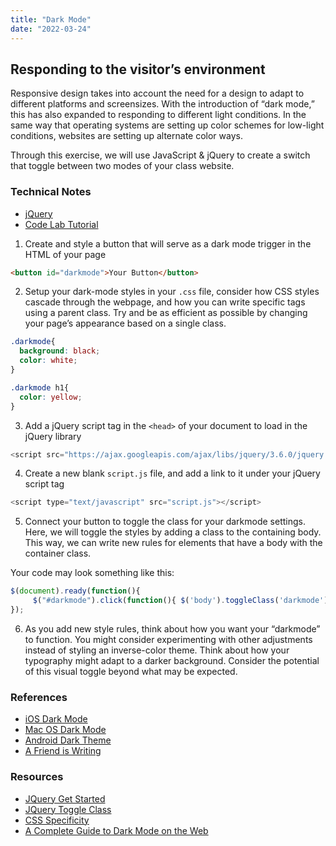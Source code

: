 ```yaml
---
title: "Dark Mode"
date: "2022-03-24"
---
```


## Responding to the visitor’s environment

Responsive design takes into account the need for a design to adapt to different platforms and screensizes. With the introduction of “dark mode,” this has also expanded to responding to different light conditions. In the same way that operating systems are setting up color schemes for low-light conditions, websites are setting up alternate color ways.

Through this exercise, we will use JavaScript & jQuery to create a switch that toggle between two modes of your class website.

### Technical Notes
- [jQuery](/notes/09-jQuery/)
- [Code Lab Tutorial](https://github.com/RISD-Code-Lab/spring2021/tree/main/session-01)

1. Create and style a button that will serve as a dark mode trigger in the HTML of your page

```html
<button id="darkmode">Your Button</button>
```

2. Setup your dark-mode styles in your `.css` file, consider how CSS styles cascade through the webpage, and how you can write specific tags using a parent class. Try and be as efficient as possible by changing your page’s appearance based on a single class.

```css
.darkmode{
  background: black;
  color: white;
}

.darkmode h1{
  color: yellow;
}
``` 

3. Add a jQuery script tag in the `<head>` of your document to load in the jQuery library

```js
<script src="https://ajax.googleapis.com/ajax/libs/jquery/3.6.0/jquery.min.js"></script>
```

4. Create a new blank `script.js` file, and add a link to it under your jQuery script tag

```js
<script type="text/javascript" src="script.js"></script>
```


5. Connect your button to toggle the class for your darkmode settings. Here, we will toggle the styles by adding a class to the containing body. This way, we can write new rules for elements that have a body with the container class.

Your code may look something like this:

```js
$(document).ready(function(){
     $("#darkmode").click(function(){ $('body').toggleClass('darkmode');});
});
```

6. As you add new style rules, think about how you want your “darkmode” to function. You might consider experimenting with other adjustments instead of styling an inverse-color theme. Think about how your typography might adapt to a darker background. Consider the potential of this visual toggle beyond what may be expected.


### References

* [iOS Dark Mode](https://developer.apple.com/design/human-interface-guidelines/ios/visual-design/dark-mode)
* [Mac OS Dark Mode](https://support.apple.com/guide/mac-help/use-a-light-or-dark-appearance-mchl52e1c2d2/mac)
* [Android Dark Theme](https://developer.android.com/guide/topics/ui/look-and-feel/darktheme)
* [A Friend is Writing](http://a-friend-is-writing.new-document.net/)

### Resources

* [JQuery Get Started](https://www.w3schools.com/jquery/jquery_get_started.asp)
* [JQuery Toggle Class](https://api.jquery.com/toggleclass/)
* [CSS Specificity](https://developer.mozilla.org/en-US/docs/Web/CSS/Specificity)
* [A Complete Guide to Dark Mode on the Web](https://css-tricks.com/a-complete-guide-to-dark-mode-on-the-web/)
